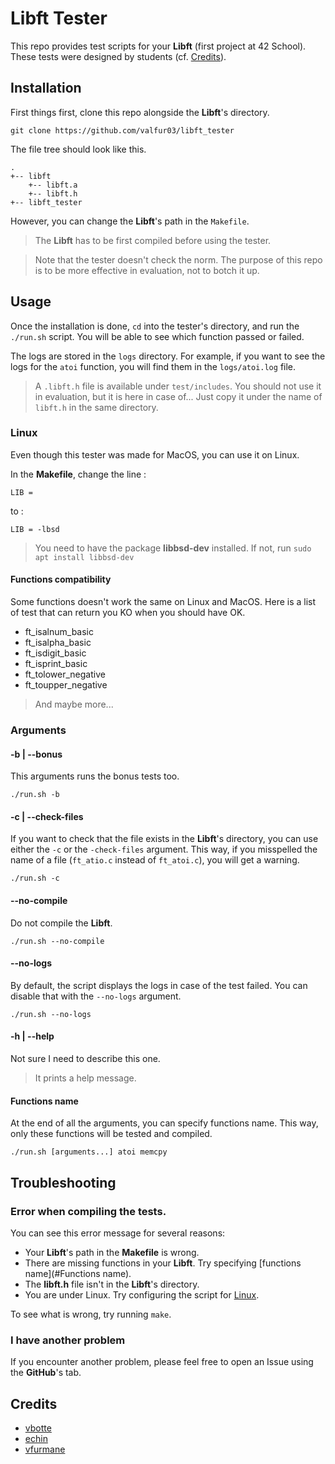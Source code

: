 # Libft Tester

This repo provides test scripts for your **Libft** (first project at 42 School). These tests were designed by students (cf. [Credits](#Credits)).

## Installation

First things first, clone this repo alongside the **Libft**'s directory.

```shell
git clone https://github.com/valfur03/libft_tester
```

The file tree should look like this.

```
.
+-- libft
    +-- libft.a
    +-- libft.h
+-- libft_tester
```

However, you can change the **Libft**'s path in the `Makefile`.

> The **Libft** has to be first compiled before using the tester.

> Note that the tester doesn't check the norm. The purpose of this repo is to be more effective in evaluation, not to botch it up.

## Usage

Once the installation is done, `cd` into the tester's directory, and run the `./run.sh` script. You will be able to see which function passed or failed. 

The logs are stored in the `logs` directory. For example, if you want to see the logs for the `atoi` function, you will find them in the `logs/atoi.log` file.

> A `.libft.h` file is available under `test/includes`. You should not use it in evaluation, but it is here in case of... Just copy it under the name of `libft.h` in the same directory.

### Linux

Even though this tester was made for MacOS, you can use it on Linux.

In the **Makefile**, change the line :

```make
LIB = 
```

to :

```make
LIB = -lbsd
```

> You need to have the package **libbsd-dev** installed. If not, run `sudo apt install libbsd-dev`

#### Functions compatibility

Some functions doesn't work the same on Linux and MacOS. Here is a list of test that can return you KO when you should have OK.

- ft_isalnum_basic
- ft_isalpha_basic
- ft_isdigit_basic
- ft_isprint_basic
- ft_tolower_negative
- ft_toupper_negative

> And maybe more...

### Arguments

#### -b | --bonus

This arguments runs the bonus tests too.

```shell
./run.sh -b
```

#### -c | --check-files

If you want to check that the file exists in the **Libft**'s directory, you can use either the `-c` or the `-check-files` argument. This way, if you misspelled the name of a file (`ft_atio.c` instead of `ft_atoi.c`), you will get a warning.

```shell
./run.sh -c
```

#### --no-compile

Do not compile the **Libft**.

```shell
./run.sh --no-compile
```

#### --no-logs

By default, the script displays the logs in case of the test failed. You can disable that with the `--no-logs` argument.

```shell
./run.sh --no-logs
```

#### -h | --help

Not sure I need to describe this one.

> It prints a help message.

#### Functions name

At the end of all the arguments, you can specify functions name. This way, only these functions will be tested and compiled.

```shell
./run.sh [arguments...] atoi memcpy
```

## Troubleshooting

### Error when compiling the tests.

You can see this error message for several reasons:

- Your **Libft**'s path in the **Makefile** is wrong.
- There are missing functions in your **Libft**. Try specifying [functions name](#Functions name).
- The **libft.h** file isn't in the **Libft**'s directory.
- You are under Linux. Try configuring the script for [Linux](#Linux).

To see what is wrong, try running `make`.

### I have another problem

If you encounter another problem, please feel free to open an Issue using the **GitHub**'s tab.

## Credits

- [vbotte](https://github.com/VincentBotte)
- [echin](https://github.com/Elxse)
- [vfurmane](https://github.com/valfur03)